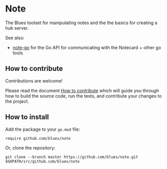 # Note

The Blues toolset for manipulating notes and the the basics for creating a hub
server.


See also:
* [note-go][note-go] for the Go API for communicating with the Notecard + other 
go tools

[notehub]: https://notehub.io
[note-go]: https://github.com/blues/note-go

## How to contribute

Contributions are welcome!

Please read the document [How to contribute](CONTRIBUTING.md) which will guide
you through how to build the source code, run the tests, and contribute your
changes to the project.

## How to install

Add the package to your `go.mod` file:

    require github.com/blues/note

Or, clone the repository:

    git clone --branch master https://github.com/blues/note.git $GOPATH/src/github.com/blues/note

